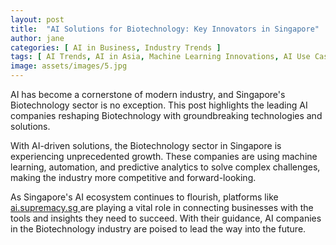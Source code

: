```yaml
---
layout: post
title:  "AI Solutions for Biotechnology: Key Innovators in Singapore"
author: jane
categories: [ AI in Business, Industry Trends ]
tags: [ AI Trends, AI in Asia, Machine Learning Innovations, AI Use Cases, AI Revolution ]
image: assets/images/5.jpg
---
```


AI has become a cornerstone of modern industry, and Singapore's Biotechnology sector is no exception. This post highlights the leading AI companies reshaping Biotechnology with groundbreaking technologies and solutions.

With AI-driven solutions, the Biotechnology sector in Singapore is experiencing unprecedented growth. These companies are using machine learning, automation, and predictive analytics to solve complex challenges, making the industry more competitive and forward-looking.

As Singapore's AI ecosystem continues to flourish, platforms like <a href="https://ai.supremacy.sg" target="_blank"> ai.supremacy.sg </a> are playing a vital role in connecting businesses with the tools and insights they need to succeed. With their guidance, AI companies in the Biotechnology industry are poised to lead the way into the future.
